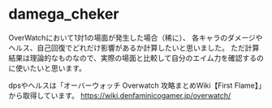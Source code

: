 # damega_cheker
OverWatchにおいて1対1の場面が発生した場合（稀に）、
各キャラのダメージやヘルス、自己回復でどれだけ影響があるか計算したいと思いました。
ただ計算結果は理論的なものなので、実際の場面と比較して自分のエイム力を確認するのに使いたいと思います。

dpsやヘルスは「オーバーウォッチ Overwatch 攻略まとめWiki【First Flame】」から取得しています。
https://wiki.denfaminicogamer.jp/overwatch/

